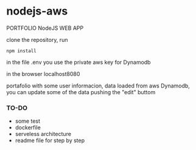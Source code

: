 # nodejs-aws
PORTFOLIO NodeJS WEB APP

clone the repository, run

```
npm install
```

in the file .env you use the private aws key for Dynamodb

in the browser localhost8080

portafolio with some user informacion,  data loaded from aws Dynamodb, you can update some of the data pushing the "edit" buttom

### TO-DO

- some test
- dockerfile
- serveless architecture
- readme file for step by step

